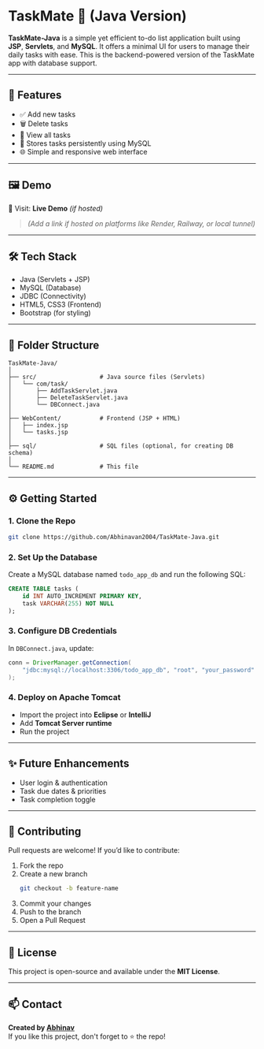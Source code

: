 # TaskMate 📝 (Java Version)

**TaskMate-Java** is a simple yet efficient to-do list application built using **JSP**, **Servlets**, and **MySQL**. It offers a minimal UI for users to manage their daily tasks with ease. This is the backend-powered version of the TaskMate app with database support.

---

## 🔧 Features

- ✅ Add new tasks  
- 🗑️ Delete tasks  
- 📜 View all tasks  
- 💾 Stores tasks persistently using MySQL  
- 🌐 Simple and responsive web interface  

---

## 🖼️ Demo

📌 Visit: **Live Demo** *(if hosted)*  
> *(Add a link if hosted on platforms like Render, Railway, or local tunnel)*

---

## 🛠️ Tech Stack

- Java (Servlets + JSP)  
- MySQL (Database)
- JDBC (Connectivity)
- HTML5, CSS3 (Frontend)
- Bootstrap (for styling)

---

## 📂 Folder Structure

```
TaskMate-Java/
│
├── src/                  # Java source files (Servlets)
│   └── com/task/
│       ├── AddTaskServlet.java
│       ├── DeleteTaskServlet.java
│       └── DBConnect.java
│
├── WebContent/           # Frontend (JSP + HTML)
│   ├── index.jsp
│   └── tasks.jsp
│
├── sql/                  # SQL files (optional, for creating DB schema)
│
└── README.md             # This file
```

---

## ⚙️ Getting Started

### 1. Clone the Repo

```bash
git clone https://github.com/Abhinavan2004/TaskMate-Java.git
```

### 2. Set Up the Database

Create a MySQL database named `todo_app_db` and run the following SQL:

```sql
CREATE TABLE tasks (
    id INT AUTO_INCREMENT PRIMARY KEY,
    task VARCHAR(255) NOT NULL
);
```

### 3. Configure DB Credentials

In `DBConnect.java`, update:

```java
conn = DriverManager.getConnection(
    "jdbc:mysql://localhost:3306/todo_app_db", "root", "your_password"
);
```

### 4. Deploy on Apache Tomcat

- Import the project into **Eclipse** or **IntelliJ**
- Add **Tomcat Server runtime**
- Run the project

---

## ✨ Future Enhancements

- User login & authentication  
- Task due dates & priorities  
- Task completion toggle

---

## 🤝 Contributing

Pull requests are welcome! If you’d like to contribute:

1. Fork the repo  
2. Create a new branch  
   ```bash
   git checkout -b feature-name
   ```
3. Commit your changes  
4. Push to the branch  
5. Open a Pull Request

---

## 📃 License

This project is open-source and available under the **MIT License**.

---

## 📫 Contact

**Created by [Abhinav](https://github.com/Abhinavan2004)**  
If you like this project, don't forget to ⭐ the repo!
